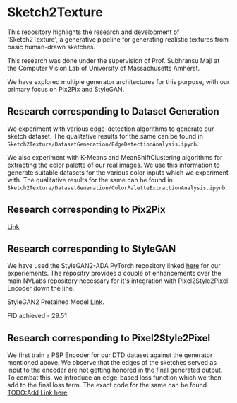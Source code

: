 # Sketch2Texture
This repository highlights the research and development of 'Sketch2Texture', a generative pipeline for generating realistic textures from basic human-drawn sketches. 

This research was done under the supervision of Prof. Subhransu Maji at the Computer Vision Lab of University of Massachusetts Amherst.


We have explored multiple generator architectures for this purpose, with our primary focus on Pix2Pix and StyleGAN.

## Research corresponding to Dataset Generation
We experiment with various edge-detection algorithms to generate our sketch dataset. The qualitative results for the same can be found in `Sketch2Texture/DatasetGeneration/EdgeDetectionAnalysis.ipynb`.

We also experiment with K-Means and MeanShiftClustering algorithms for extracting the color palette of our real images. We use this information to generate suitable datasets for the various color inputs which we experiment with. The qualitative results for the same can be found in `Sketch2Texture/DatasetGeneration/ColorPaletteExtractionAnalysis.ipynb`.


## Research corresponding to Pix2Pix
[Link](https://github.com/abhisheklalwani/pytorch-CycleGAN-and-pix2pix)

## Research corresponding to StyleGAN

We have used the StyleGAN2-ADA PyTorch repository linked [here](https://github.com/dvschultz/stylegan2-ada-pytorch) for our experiements. The repositry provides a couple of enhancements over the main NVLabs repository necessary for it's integration with Pixel2Style2Pixel Encoder down the line.

StyleGAN2 Pretained Model [Link](https://drive.google.com/file/d/1ZQmv4HxLy6Tw-Jc0oLOpBk3opZGKN6XK/view?usp=sharing).

FID achieved - 29.51

## Research corresponding to Pixel2Style2Pixel

We first train a PSP Encoder for our DTD dataset against the generator mentioned above. We observe that the edges of the sketches served as input to the encoder are not getting honored in the final generated output.
To combat this, we introduce an edge-based loss function which we then add to the final loss term. The exact code for the same can be found [TODO:Add Link here]().

